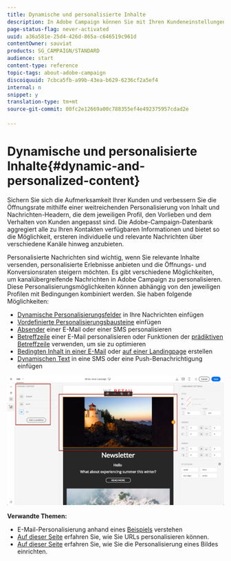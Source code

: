 ```yaml
---
title: Dynamische und personalisierte Inhalte
description: In Adobe Campaign können Sie mit Ihren Kundeneinstellungen und Daten personalisierte Kampagnen per E-Mail, SMS, Push-Benachrichtigung, In-App-Nachrichten oder Briefpost durchführen.
page-status-flag: never-activated
uuid: a36a581e-25d4-426d-865a-c646519c961d
contentOwner: sauviat
products: SG_CAMPAIGN/STANDARD
audience: start
content-type: reference
topic-tags: about-adobe-campaign
discoiquuid: 7cbca5fb-a99b-43ea-b629-6236cf2a5ef4
internal: n
snippet: y
translation-type: tm+mt
source-git-commit: 00fc2e12669a00c788355ef4e492375957cdad2e

---
```



# Dynamische und personalisierte Inhalte{#dynamic-and-personalized-content}

Sichern Sie sich die Aufmerksamkeit Ihrer Kunden und verbessern Sie die Öffnungsrate mithilfe einer weitreichenden Personalisierung von Inhalt und Nachrichten-Headern, die dem jeweiligen Profil, den Vorlieben und dem Verhalten von Kunden angepasst sind. Die Adobe-Campaign-Datenbank aggregiert alle zu Ihren Kontakten verfügbaren Informationen und bietet so die Möglichkeit, ersteren individuelle und relevante Nachrichten über verschiedene Kanäle hinweg anzubieten.

Personalisierte Nachrichten sind wichtig, wenn Sie relevante Inhalte versenden, personalisierte Erlebnisse anbieten und die Öffnungs- und Konversionsraten steigern möchten. Es gibt verschiedene Möglichkeiten, um kanalübergreifende Nachrichten in Adobe Campaign zu personalisieren. Diese Personalisierungsmöglichkeiten können abhängig von den jeweiligen Profilen mit Bedingungen kombiniert werden. Sie haben folgende Möglichkeiten:

* [Dynamische Personalisierungsfelder](../../designing/using/personalization.md#inserting-a-personalization-field) in Ihre Nachrichten einfügen
* [Vordefinierte Personalisierungsbausteine](../../designing/using/personalization.md#adding-a-content-block) einfügen
* [Absender](../../designing/using/subject-line.md) einer E-Mail oder einer SMS personalisieren
* [Betreffzeile](../../designing/using/subject-line.md) einer E-Mail personalisieren oder Funktionen der [prädiktiven Betreffzeile](../../designing/using/subject-line.md#predictive-subject-line) verwenden, um sie zu optimieren
* [Bedingten Inhalt in einer E-Mail](../../designing/using/personalization.md#defining-dynamic-content-in-an-email) oder [auf einer Landingpage](../../channels/using/designing-a-landing-page.md#defining-dynamic-content-in-a-landing-page) erstellen
* [Dynamischen Text](../../channels/using/defining-dynamic-text.md) in eine SMS oder eine Push-Benachrichtigung einfügen

![](assets/delivery_content_43.png)

**Verwandte Themen:**

* E-Mail-Personalisierung anhand eines [Beispiels](../../designing/using/personalization.md#example-email-personalization) verstehen
* [Auf dieser Seite](../../designing/using/personalization.md#personalizing-urls) erfahren Sie, wie Sie URLs personalisieren können.
* [Auf dieser Seite](../../designing/using/personalization.md#personalizing-an-image-source) erfahren Sie, wie Sie die Personalisierung eines Bildes einrichten.

